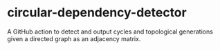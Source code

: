 #  circular-dependency-detector
A GitHub action to detect and output cycles and topological generations given a directed graph as an adjacency matrix.
